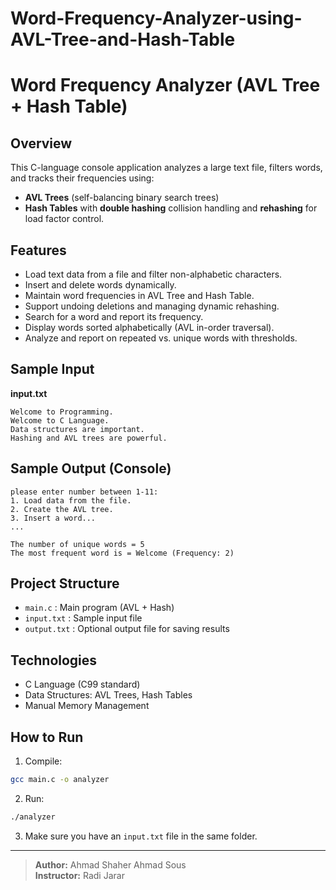 # Word-Frequency-Analyzer-using-AVL-Tree-and-Hash-Table

# Word Frequency Analyzer (AVL Tree + Hash Table)

## Overview
This C-language console application analyzes a large text file, filters words, and tracks their frequencies using:
- **AVL Trees** (self-balancing binary search trees)
- **Hash Tables** with **double hashing** collision handling and **rehashing** for load factor control.

## Features
- Load text data from a file and filter non-alphabetic characters.
- Insert and delete words dynamically.
- Maintain word frequencies in AVL Tree and Hash Table.
- Support undoing deletions and managing dynamic rehashing.
- Search for a word and report its frequency.
- Display words sorted alphabetically (AVL in-order traversal).
- Analyze and report on repeated vs. unique words with thresholds.

## Sample Input
**input.txt**
```
Welcome to Programming.
Welcome to C Language.
Data structures are important.
Hashing and AVL trees are powerful.
```

## Sample Output (Console)
```
please enter number between 1-11:
1. Load data from the file.
2. Create the AVL tree.
3. Insert a word...
...

The number of unique words = 5
The most frequent word is = Welcome (Frequency: 2)
```

## Project Structure
- `main.c` : Main program (AVL + Hash)
- `input.txt` : Sample input file
- `output.txt` : Optional output file for saving results

## Technologies
- C Language (C99 standard)
- Data Structures: AVL Trees, Hash Tables
- Manual Memory Management

## How to Run
1. Compile:
```bash
gcc main.c -o analyzer
```
2. Run:
```bash
./analyzer
```
3. Make sure you have an `input.txt` file in the same folder.

---

> **Author:** Ahmad Shaher Ahmad Sous  
> **Instructor:** Radi Jarar

